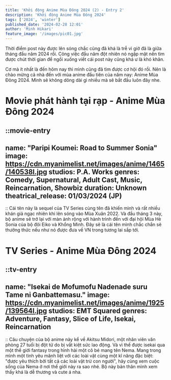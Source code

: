 ```yaml
---
title: 'Khởi động Anime Mùa Đông 2024 (2) - Entry 2'
description: 'Khởi động Anime Mùa Đông 2024'
tags: ['2024', 'winter']
published_date: '2024-02-28 12:01'
author: 'Minh Hikari'
feature_image: '/images/pic01.jpg'
---
```


Thời điểm post này được lên sóng chắc cũng đã khá là trễ vì giờ đã là giữa tháng đầu năm 2024 rồi. Công việc đầu năm đột nhiên nó ngập mặt nên tìm được chút thời gian để ngồi xuống viết cái post này cũng khá ư là khó khăn.

Cơ mà ít nhất là đến hôm nay thì mình cũng đã tìm được cơ hội đó rồi. Nên là chào mừng cả nhà đến với mùa anime đầu tiên của năm nay: Anime Mùa Đông 2024. Mình sẽ không dông dài gì nhiều mà sẽ bắt đầu luôn đây nhe.

# Movie phát hành tại rạp - Anime Mùa Đông 2024

::movie-entry
---
name: "Paripi Koumei: Road to Summer Sonia"
image: https://cdn.myanimelist.net/images/anime/1465/140538l.jpg
studios: P.A. Works
genres: Comedy, Supernatural, Adult Cast, Music, Reincarnation, Showbiz
duration: Unknown
theatrical_release: 01/03/2024 (JP)
---
::
Cái tên này là sequel của TV Series cùng tên đã khiến mình và rất nhiều khán giả ngạc nhiên khi lên sóng vào Mùa Xuân 2022. Và đầu tháng 3 này, bộ anime sẽ trở lại với màn ảnh rộng với hành trình đến với đại hội Mùa Hè Sonia của bộ đôi Eiko và Khổng Minh. Đây sẽ là cái tên mình chắc chắn sẽ thưởng thức nếu như nó được đưa về VN trong tương lai sắp tới.

# TV Series - Anime Mùa Đông 2024

::tv-entry
---
name: "Isekai de Mofumofu Nadenade suru Tame ni Ganbattemasu."
image: https://cdn.myanimelist.net/images/anime/1925/139564l.jpg
studios: EMT Squared
genres: Adventure, Fantasy, Slice of Life, Isekai, Reincarnation
---
::
Câu chuyện của bộ anime này kể về Akitsu Midori, một nhân viên văn phòng 27 tuổi bị đột tử do bị vắt kiệt sức lao động. Và vì thế được isekai qua một thế giới fantasy trong hình hài một cô bé mang tên Nema. Mang trong mình một tình yêu mãnh liệt với các loài vật cùng một kĩ năng đặc biệt: "được yêu thích bởi tất cả các loài vật trừ con người", hãy cùng xem cuộc sống của Nema ở nơi thế giới này ra sao nhé. Bộ này bản thân mình xem thấy khá là dễ thương và cute á nha.